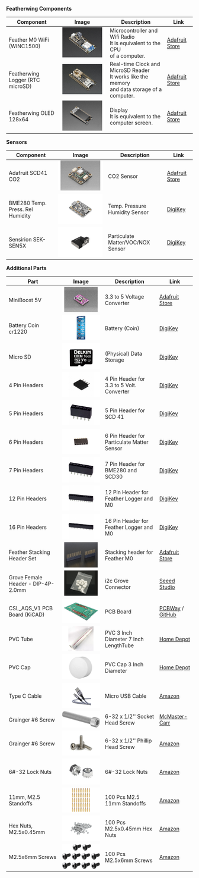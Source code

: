 **Featherwing Components**

| Component | Image | Description | Link |
| ---- | ---- | ---- | ---- |
| Feather M0 WiFi (WINC1500) | <img src="image-21.png" alt="Feather M0 WiFi"> | Microcontroller and Wifi Radio <br> It is equivalent to the CPU <br> of a computer. | [Adafruit Store](https://www.adafruit.com/product/3010) |
| Featherwing Logger (RTC microSD) | <img src="image-22.png" alt="Featherwing Logger"> | Real-time Clock and MicroSD Reader <br> It works like the memory <br> and data storage of a computer. | [Adafruit Store](https://www.adafruit.com/product/2922) |
| Featherwing OLED 128x64 | <img src="image-23.png" alt="Featherwing OLED"> | Display <br> It is equivalent to the computer screen. | [Adafruit Store](https://www.adafruit.com/product/4650) |

**Sensors**

| Component | Image | Description | Link |
| ---- | ---- | ---- | ---- |
| Adafruit SCD41 CO2 | <img src="image-24.png" alt="Adafruit SCD41 CO2"> | CO2 Sensor | [Adafruit Store](https://www.adafruit.com/product/5190) |
| BME280 Temp. Press. Rel Humidity | <img src="image-25.png" alt="BME280 Sensor"> | Temp. Pressure Humidity Sensor | [DigiKey](https://www.digikey.com/en/products/detail/adafruit-industries-llc/2652/5604372) |
| Sensirion SEK-SEN5X | <img src="image-26.png" alt="Sensirion SEK-SEN5X"> | Particulate Matter/VOC/NOX Sensor | [DigiKey](https://www.digikey.com/en/products/detail/sensirion-ag/SEN55-SDN-T/16342756) |

**Additional Parts**

| Part | Image | Description | Link |
| ---- | ---- | ---- | ---- |
| MiniBoost 5V | <img src="image-27.png" alt="MiniBoost 5V"> | 3.3 to 5 Voltage Converter | [Adafruit Store](https://www.adafruit.com/product/4654) |
| Battery Coin cr1220 | <img src="image-28.png" alt="Battery Coin cr1220"> | Battery (Coin) | [DigiKey](https://www.digikey.com/en/products/detail/renata-batteries/RENATA-CR1220-TS-1/13283109) |
| Micro SD | <img src="image-29.png" alt="Micro SD"> | (Physical) Data Storage | [DigiKey](https://www.digikey.com/en/products/detail/delkin-devices-inc/USDCOEM-16GB/13882332) |
| 4 Pin Headers | <img src="image-30.png" alt="4 Pin Headers"> | 4 Pin Header for 3.3 to 5 Volt. Converter | [DigiKey](https://www.digikey.com/en/products/detail/sullins-connector-solutions/PPTC041LFBN-RC/810144) |
| 5 Pin Headers | <img src="image-31.png" alt="5 Pin Headers"> | 5 Pin Header for SCD 41 | [DigiKey](https://www.digikey.com/en/products/detail/sullins-connector-solutions/PPTC051LFBN-RC/807239) |
| 6 Pin Headers | <img src="image-32.png" alt="6 Pin Headers"> | 6 Pin Header for Particulate Matter Sensor | [DigiKey](https://www.digikey.com/en/products/detail/würth-elektronik/61300611821/16608482) |
| 7 Pin Headers | <img src="image-33.png" alt="7 Pin Headers"> | 7 Pin Header for BME280 and SCD30 | [DigiKey](https://www.digikey.com/en/products/detail/sullins-connector-solutions/PPTC071LFBN-RC/810146) |
| 12 Pin Headers | <img src="image-34.png" alt="12 Pin Headers"> | 12 Pin Header for Feather Logger and M0 | [DigiKey](https://www.digikey.com/en/products/detail/sullins-connector-solutions/PPTC121LFBN-RC/807231) |
| 16 Pin Headers | <img src="image-35.png" alt="16 Pin Headers"> | 16 Pin Header for Feather Logger and M0 | [DigiKey](https://www.digikey.com/en/products/detail/sullins-connector-solutions/PPTC161LFBN-RC/810154) |
| Feather Stacking Header Set | <img src="image-36.png" alt="Feather Stacking Header Set"> | Stacking header for Feather M0 | [Adafruit Store](https://www.adafruit.com/product/2830) |
| Grove Female Header - DIP-4P-2.0mm | <img src="image-37.png" alt="Grove Female Header"> | i2c Grove Connector | [Seeed Studio](https://www.seeedstudio.com/Grove-Universal-4-pin-connector.html) |
| CSL_AQS_V1 PCB Board (KiCAD) | <img src="image-38.png" alt="CSL_AQS_V1 PCB Board"> | PCB Board | [PCBWay](https://www.pcbway.com/) / [GitHub](https://github.com/Community-Sensor-Lab/Air-Quality-Sensor/tree/CSL_AQS_V5) |
| PVC Tube | <img src="image-39.png" alt="PVC Tube"> | PVC 3 Inch Diameter 7 Inch LengthTube | [Home Depot](https://www.homedepot.com/p/Charlotte-Pipe-3-in-x-2-ft-PVC-DWV-Sch-40-Pipe-PVC073000200HA/100533056) |
| PVC Cap | <img src="image-40.png" alt="PVC Cap"> | PVC Cap 3 Inch Diameter | [Home Depot](https://www.homedepot.com/p/3-in-PVC-DWV-Cap-PVC001161000HD/203393254) |
| Type C Cable | <img src="image-41.png" alt="Type C Cable"> | Micro USB Cable | [Amazon](https://www.amazon.com/Ruaeoda-Micro-Android-Charger-Gold-Plated/dp/B0D7RZJSPS/ref=sr_1_10?s=industrial&sr=1-10) |
| Grainger #6 Screw | <img src="image-42.png" alt="Grainger #6 Screw Socket Head"> | 6-32 x 1/2'' Socket Head Screw | [McMaster-Carr](https://www.mcmaster.com/catalog/130/3555/92196A146) |
| Grainger #6 Screw | <img src="image-43.png" alt="Grainger #6 Screw Phillip Head"> | 6-32 x 1/2'' Phillip Head Screw | [Amazon](https://a.co/d/00aQRtf8) |
| 6#-32 Lock Nuts | <img src="image-44.png" alt="6#-32 Lock Nuts"> | 6#-32 Lock Nuts | [Amazon](https://www.amazon.com/dp/B09V2SMKCS?ref=cm_sw_r_cp_ud_dp_85DV0K4XSP3YVNZTQ9CF&ref_=cm_sw_r_cp_ud_dp_85DV0K4XSP3YVNZTQ9CF&social_share=cm_sw_r_cp_ud_dp_85DV0K4XSP3YVNZTQ9CF&skipTwisterOG=2&th=1) |
| 11mm, M2.5 Standoffs | <img src="image-45.png" alt="11mm, M2.5 Standoffs"> | 100 Pcs M2.5 11mm Standoffs | [Amazon](https://www.amazon.com/dp/B0BK99T8S4?_encoding=UTF8&psc=1&ref=cm_sw_r_cp_ud_dp_NJHTWAXYMZAMQTEPGTWG&ref_=cm_sw_r_cp_ud_dp_NJHTWAXYMZAMQTEPGTWG&social_share=cm_sw_r_cp_ud_dp_NJHTWAXYMZAMQTEPGTWG&skipTwisterOG=2) |
| Hex Nuts, M2.5x0.45mm | <img src="image-46.png" alt="Hex Nuts, M2.5x0.45mm"> | 100 Pcs M2.5x0.45mm Hex Nuts | [Amazon](https://www.amazon.com/dp/B07H3WGLJN?_encoding=UTF8&psc=1&ref=cm_sw_r_cp_ud_dp_YWEFJ3H8FVGTAFAJ55B1&ref_=cm_sw_r_cp_ud_dp_YWEFJ3H8FVGTAFAJ55B1&social_share=cm_sw_r_cp_ud_dp_YWEFJ3H8FVGTAFAJ55B1&skipTwisterOG=2) |
| M2.5x6mm Screws | <img src="image-47.png" alt="M2.5x6mm Screws"> | 100 Pcs M2.5x6mm Screws | [Amazon](https://www.amazon.com/dp/B01B1PGR22?_encoding=UTF8&psc=1&ref=cm_sw_r_cp_ud_dp_V3CT5FRAVAEGDJX2H49D&ref_=cm_sw_r_cp_ud_dp_V3CT5FRAVAEGDJX2H49D&social_share=cm_sw_r_cp_ud_dp_V3CT5FRAVAEGDJX2H49D&skipTwisterOG=2) | |